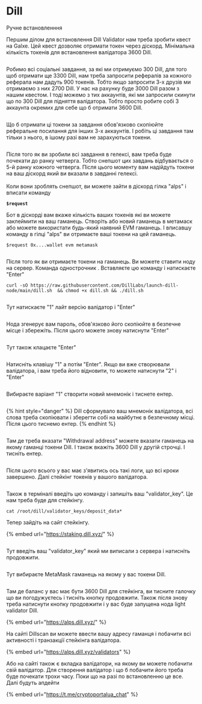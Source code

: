 # Dill

Ручне встановленння

Першим ділом для встановлення Dill Validator нам треба зробити квест на Galxe. Цей квест дозволяє отримати токен через діскорд. Мінімальна кількість токенів для встановлення валідатора 3600 Dill.

<figure><img src="../.gitbook/assets/Знімок екрана 2025-04-13 о 13.52.03.png" alt=""><figcaption></figcaption></figure>

Робимо всі соціальні завдання, за які ми отримуємо 300 Dill, для того щоб отримати ще 3300 Dill, нам треба запросити рефералів за кожного реферала нам дадуть 900 токенів. Тобто якщо запросити 3-х друзів ми отримаємо з них 2700 Dill. У нас на рахунку буде 3000 Dill разом з нашим квестом. І тоді можемо з тих аккаунтів, які ми запросили скинути що по 300 Dill  для підняття валідатора. Тобто просто робите собі 3 аккаунта окремих для себе що б отримати 3600 Dill.

<figure><img src="../.gitbook/assets/Знімок екрана 2025-04-13 о 14.01.13.png" alt=""><figcaption></figcaption></figure>

Що б отримати ці токени за завдання обов'язково скопіюйте реферальне посилання для інших 3-х аккаунтів. І робіть ці завдання там тільки з нього, в ішому разі вам не зарахуються токени.

<figure><img src="../.gitbook/assets/Знімок екрана 2025-04-13 о 13.58.53.png" alt=""><figcaption></figcaption></figure>

Після того як ви зробили всі завдання в гелексі, вам треба буде почекати до ранку четверга. Тобто снепшот цих завдань відбувається о 5-й ранку кожного четверга. Після цього моменту вам надійдуть токени на ваш діскорд який ви вказали в завданні гелексі.\
\
Коли вони зроблять снепшот, ви можете зайти в діскорд гілка "alps" і вписати команду &#x20;

<pre><code><strong>$request
</strong></code></pre>

Бот в діскорді вам вкаже кількість ваших токенів які ви можете заклеймити на ваш гаманець. Створіть або новий гаманець в метамаск або можете використати будь-який наявний EVM гаманець. І вписавшу команду  в гілці "alps" ви отримаєте ваші токени на цей гаманець.

```
$request 0x....wallet evm metamask
```

<figure><img src="../.gitbook/assets/Знімок екрана 2025-04-13 о 14.12.52.png" alt=""><figcaption></figcaption></figure>

Після того як ви отримаєте токени на гаманець. Ви можете ставити ноду на сервер. Команда однострочник . Вставляєте цю команду і натискаєте  "Enter"

```
curl -sO https://raw.githubusercontent.com/DillLabs/launch-dill-node/main/dill.sh  && chmod +x dill.sh && ./dill.sh
```

<figure><img src="../.gitbook/assets/Знімок екрана 2025-04-13 о 14.15.55.png" alt=""><figcaption></figcaption></figure>

Тут натискаєте "1" лайт версію валідатор і "Enter"

<figure><img src="../.gitbook/assets/Знімок екрана 2025-04-13 о 14.17.20.png" alt=""><figcaption></figcaption></figure>

Нода згенерує вам пароль, обов'язково його скопіюйте в безпечне місце і збережіть. Після цього можете знову натиснути "Enter"

<figure><img src="../.gitbook/assets/Знімок екрана 2025-04-13 о 14.20.31.png" alt=""><figcaption></figcaption></figure>

Тут також клацаєте "Enter"

<figure><img src="../.gitbook/assets/Знімок екрана 2025-04-13 о 14.21.39.png" alt=""><figcaption></figcaption></figure>

Натисніть клавішу "1" а потім "Enter".  Якщо ви вже створювали валідатора, і вам треба його відновити, то можете натиснути  "2" і "Enter"

<figure><img src="../.gitbook/assets/Знімок екрана 2025-04-13 о 14.23.45.png" alt=""><figcaption></figcaption></figure>

Вибираєте варіант "1" створити новий мнемонік і тиснете ентер.

<figure><img src="../.gitbook/assets/Знімок екрана 2025-04-13 о 14.25.03.png" alt=""><figcaption></figcaption></figure>

{% hint style="danger" %}
Dill сформувало ваш мнемонік валідатора, всі слова треба скопіювати і зберегти собі на майбутнє в безпечному місці. Після цього тиснемо ентер.
{% endhint %}

<figure><img src="../.gitbook/assets/Знімок екрана 2025-04-13 о 14.29.27.png" alt=""><figcaption></figcaption></figure>

Там де треба вказати "Withdrawal address" можете вказати гаманець на якому гаманці токени Dill. І також вкажіть 3600 Dill у другій строчці. І тисніть ентер.

<figure><img src="../.gitbook/assets/Знімок екрана 2025-04-13 о 14.30.02.png" alt=""><figcaption></figcaption></figure>

Після цього всього у вас має з'явитись ось такі логи, що всі кроки завершено. Далі стейкінг токенів у вашого валідатора.

<figure><img src="../.gitbook/assets/Знімок екрана 2025-04-13 о 14.33.53.png" alt=""><figcaption></figcaption></figure>

Також в терміналі введіть цю команду і запишіть ваш "validator\_key".  Це нам треба буде для стейкінгу.

```
cat /root/dill/validator_keys/deposit_data*
```

Тепер зайдіть на сайт стейкінгу.

{% embed url="https://staking.dill.xyz/" %}

<figure><img src="../.gitbook/assets/Знімок екрана 2025-04-13 о 14.38.01.png" alt=""><figcaption></figcaption></figure>

Тут введіть ваш "validator\_key" який ми виписали з сервера і натисніть  продовжити.

<figure><img src="../.gitbook/assets/Знімок екрана 2025-04-13 о 14.40.22.png" alt=""><figcaption></figcaption></figure>

Тут вибираєте MetaMask гаманець на якому у вас токени Dill.

<figure><img src="../.gitbook/assets/Знімок екрана 2025-04-13 о 14.42.21.png" alt=""><figcaption></figcaption></figure>

Там де баланс у вас має бути 3600 Dill для стейкінга, ви тисните галочку що ви погодужуєтесь і тисніть кнопку продовжити. Також після знову треба натиснути кнопку продовжити і у вас буде запущена нода light validator Dill.&#x20;

{% embed url="https://alps.dill.xyz/" %}

На сайті Dillscan ви можете ввести вашу адресу гаманця і побачити всі активності і транзакції стейкінга валідатора. &#x20;

{% embed url="https://alps.dill.xyz/validators" %}

Або на сайті також є вкладка валідатори, на якому ви можете побачити свій валідатор. Для створення валідатор і що б побачити його треба буде почекати трохи часу.  Поки що на разі по встановленню це все. Далі будуть апдейти

{% embed url="https://t.me/cryptoportalua_chat" %}
